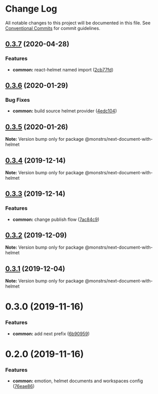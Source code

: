 # Change Log

All notable changes to this project will be documented in this file.
See [Conventional Commits](https://conventionalcommits.org) for commit guidelines.

## [0.3.7](https://github.com/monstrs-lab/nextjs-modules/compare/@monstrs/next-document-with-helmet@0.3.6...@monstrs/next-document-with-helmet@0.3.7) (2020-04-28)

### Features

- **common:** react-helmet named import ([2cb77fd](https://github.com/monstrs-lab/nextjs-modules/commit/2cb77fd0301038818f89386a1d034528b1288483))

## [0.3.6](https://github.com/monstrs-lab/nextjs-modules/compare/@monstrs/next-document-with-helmet@0.3.5...@monstrs/next-document-with-helmet@0.3.6) (2020-01-29)

### Bug Fixes

- **common:** build source helmet provider ([4edc104](https://github.com/monstrs-lab/nextjs-modules/commit/4edc1040ca8f2016f0816b9690c5489faeee1faf))

## [0.3.5](https://github.com/monstrs-lab/nextjs-modules/compare/@monstrs/next-document-with-helmet@0.3.4...@monstrs/next-document-with-helmet@0.3.5) (2020-01-26)

**Note:** Version bump only for package @monstrs/next-document-with-helmet

## [0.3.4](https://github.com/monstrs-lab/nextjs-modules/compare/@monstrs/next-document-with-helmet@0.3.3...@monstrs/next-document-with-helmet@0.3.4) (2019-12-14)

**Note:** Version bump only for package @monstrs/next-document-with-helmet

## [0.3.3](https://github.com/monstrs-lab/nextjs-modules/compare/@monstrs/next-document-with-helmet@0.3.2...@monstrs/next-document-with-helmet@0.3.3) (2019-12-14)

### Features

- **common:** change publish flow ([7ac84c9](https://github.com/monstrs-lab/nextjs-modules/commit/7ac84c94b89cd2ab5cf62c398c45d447567dd682))

## [0.3.2](https://github.com/monstrs-lab/nextjs-modules/compare/@monstrs/next-document-with-helmet@0.3.1...@monstrs/next-document-with-helmet@0.3.2) (2019-12-09)

**Note:** Version bump only for package @monstrs/next-document-with-helmet

## [0.3.1](https://github.com/monstrs-lab/nextjs-modules/compare/@monstrs/next-document-with-helmet@0.3.0...@monstrs/next-document-with-helmet@0.3.1) (2019-12-04)

**Note:** Version bump only for package @monstrs/next-document-with-helmet

# 0.3.0 (2019-11-16)

### Features

- **common:** add next prefix ([6b90959](https://github.com/monstrs-lab/nextjs-modules/commit/6b90959f86b8f0fb7bf1e64bd1ccf00b6d664188))

# 0.2.0 (2019-11-16)

### Features

- **common:** emotion, helmet documents and workspaces config ([76eae86](https://github.com/monstrs-lab/nextjs-modules/commit/76eae868cc48474fc33c9dffab0054769f24e1e0))
